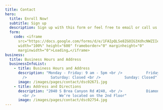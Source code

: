 ```yaml
---
title: Contact
hero:
  title: Enroll Now!
  subtitle: Sign up
  description: Sign up with this form or feel free to email or call us directly!
  form:
    code: <iframe
      src="https://docs.google.com/forms/d/e/1FAIpQLSe8ZGOIG3XdhcNWZIIe4Pa31mej0rqZmoVFyeB8un-xkGaKCA/viewform?embedded=true"
      width="100%" height="600" frameborder="0" marginheight="0"
      marginwidth="0">Loading…</iframe>
business:
  title: Business Hours and Address
  businessInfoList:
    - title: Business Hours and Address
      description: "Monday - Friday: 9 am - 5pm <br />           Friday: Closed <br
        />           Saturday: Closed <br />           Sunday: Closed"
      image: /images/pages/contact/dsc02671.jpg
    - title: Address and Directions
      description: "2040 S Brea Canyon Rd #240, <br />           Diamond Bar, CA 91765
        <br />           We’re located on the 2nd Floor"
      image: /images/pages/contact/dsc02754.jpg
---
```

